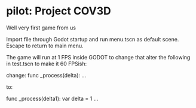 # pilot: Project COV3D
Well very first game from us

Import file through Godot startup and run menu.tscn as default scene. Escape to return to main menu.

The game will run at 1 FPS inside GODOT to change that alter the following in test.tscn to make it 60 FPSish:

change:
func _process(delta):
	...

to:

func _process(delta1):
	var delta = 1
	...
